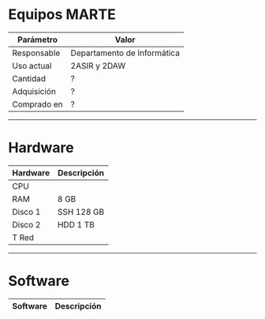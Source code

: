 
# Equipos MARTE

| Parámetro | Valor |
| --------- | ----- |
| Responsable | Departamento de Informática |
| Uso actual  | 2ASIR y 2DAW |
| Cantidad    | ? |
| Adquisición | ? |
| Comprado en | ? |

---

# Hardware

| Hardware | Descripción |
| -------- | -------------- |
| CPU      |
| RAM      | 8 GB |
| Disco 1  | SSH 128 GB |
| Disco 2  | HDD 1 TB |
| T Red    | |

---

# Software

| Software | Descripción |
| -------- | ----------- |
